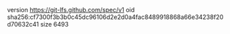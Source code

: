 version https://git-lfs.github.com/spec/v1
oid sha256:cf7300f3b3b0c45dc96106d2e2d0a4fac8489918868a66e34238f20d70632c41
size 6493
